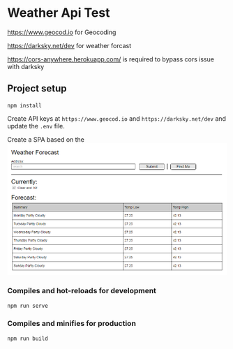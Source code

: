 # Weather Api Test
https://www.geocod.io for Geocoding

https://darksky.net/dev for weather forcast

https://cors-anywhere.herokuapp.com/ is required to bypass cors issue with darksky

## Project setup
```
npm install
```

Create API keys at `https://www.geocod.io` and `https://darksky.net/dev` and update the `.env` file.

Create a SPA based on the ![mockup](Mockup.png)

### Compiles and hot-reloads for development
```
npm run serve
```

### Compiles and minifies for production
```
npm run build
```
